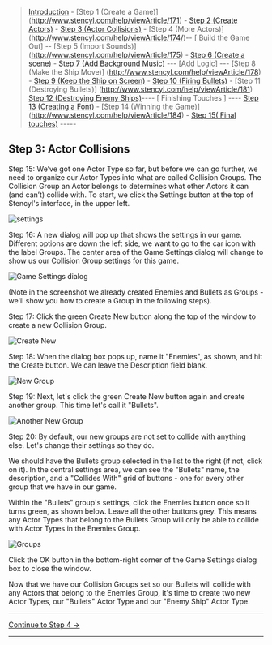 > [Introduction](http://www.stencyl.com/help/viewArticle/170) - [Step 1 (Create a Game)]
(http://www.stencyl.com/help/viewArticle/171) - [Step 2  (Create Actors)](http://www.stencyl.com/help/viewArticle/171) - [Step 3
(Actor Collisions)](http://www.stencyl.com/help/viewArticle/172/) - [Step 4 (More Actors)]
(http://www.stencyl.com/help/viewArticle/174/)-- [ Build the Game Out] -- [Step 5 (Import Sounds)]
(http://www.stencyl.com/help/viewArticle/175) - [Step 6 (Create a scene)](http://www.stencyl.com/help/viewArticle/176) - [Step 7
(Add Background Music)](http://www.stencyl.com/help/viewArticle/177) --- [Add Logic] --- [Step 8 (Make the Ship Move)]
(http://www.stencyl.com/help/viewArticle/178) - [ Step 9 (Keep the Ship on Screen)](http://www.stencyl.com/help/viewArticle/179) -
[ Step 10 (Firing Bullets)](http://www.stencyl.com/help/viewArticle/180) - [Step 11 (Destroying Bullets)]
(http://www.stencyl.com/help/viewArticle/181) [Step 12 (Destroying Enemy Ships)](http://www.stencyl.com/help/viewArticle/182)---- [
Finishing Touches ] ---- [ Step 13 (Creating a Font)](http://www.stencyl.com/help/viewArticle/183) - [Step 14 (Winning the Game)]
(http://www.stencyl.com/help/viewArticle/184) - [Step 15( Final touches)](http://www.stencyl.com/help/viewArticle/185) -----

## Step 3: Actor Collisions
Step 15: We’ve got one Actor Type so far, but before we can go further, we need to organize our Actor Types into what are called Collision 
Groups. The Collision Group an Actor belongs to determines what other Actors it can (and can’t) collide with. To start, we click the Settings
button at the top of Stencyl's interface, in the upper left.

![settings](http://static.stencyl.com/help/images/CC2-Settings-Button.png)

Step 16: A new dialog will pop up that shows the settings in our game. Different options are down the left side, we want to go to the car icon 
with the label Groups. The center area of the Game Settings dialog will change to show us our Collision Group settings for this game.

![Game Settings dialog](http://static.stencyl.com/help/images/CC2-Collision-Groups-Settings.png)

(Note in the screenshot we already created Enemies and Bullets as Groups - we'll show you how to create a Group in the following steps).

Step 17: Click the green Create New button along the top of the window to create a new Collision Group.

![Create New](http://static.stencyl.com/pedia2/ch1/cc2/image71.png)

Step 18: When the dialog box pops up, name it "Enemies", as shown, and hit the Create button. We can leave the Description field blank.

![New Group](http://static.stencyl.com/pedia2/ch1/cc2/image57.png)

Step 19: Next, let's click the green Create New button again and create another group. This time let's call it "Bullets".

![Another New Group](http://static.stencyl.com/pedia2/ch1/cc2/image109.png)

Step 20: By default, our new groups are not set to collide with anything else. Let's change their settings so they do.

We should have the Bullets group selected in the list to the right (if not, click on it). In the central settings area, we can see the "Bullets" 
name, the description, and a "Collides With" grid of buttons - one for every other group that we have in our game.

Within the "Bullets" group's settings, click the Enemies button once so it turns green, as shown below. Leave all the other buttons grey. This 
means any Actor Types that belong to the Bullets Group will only be able to collide with Actor Types in the Enemies Group.

![Groups](http://static.stencyl.com/pedia2/ch1/cc2/image44.png)

Click the OK button in the bottom-right corner of the Game Settings dialog box to close the window.

Now that we have our Collision Groups set so our Bullets will collide with any Actors that belong to the Enemies Group, it's time to create 
two new Actor Types, our "Bullets" Actor Type and our "Enemy Ship" Actor Type.

***

<a role="button" class="btn btn-primary btn-lg action-button2" href="http://www.stencyl.com/help/viewArticle/173/">Continue to Step 4 &rarr;</a>

*** 
